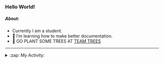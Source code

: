 ### Hello World!

##### About:
- Currently I am a student.
- 🌱 I’m learning how to make better documentation.
- 🌱 GO PLANT SOME TREES AT [TEAM TREES](https://teamtrees.org/)

---
<details>
  <summary>:zap: My Activity:</summary>
  
<!--START_SECTION:waka-->
![Code Time](http://img.shields.io/badge/Code%20Time-1%2C202%20hrs%2059%20mins-blue)

**I'm a Night 🦉** 

```text
🌞 Morning                1869 commits        ███░░░░░░░░░░░░░░░░░░░░░░   10.05 % 
🌆 Daytime                6343 commits        █████████░░░░░░░░░░░░░░░░   34.10 % 
🌃 Evening                5334 commits        ███████░░░░░░░░░░░░░░░░░░   28.68 % 
🌙 Night                  5054 commits        ███████░░░░░░░░░░░░░░░░░░   27.17 % 
```
📅 **I'm Most Productive on Wednesday** 

```text
Monday                   2617 commits        ████░░░░░░░░░░░░░░░░░░░░░   14.07 % 
Tuesday                  2532 commits        ███░░░░░░░░░░░░░░░░░░░░░░   13.61 % 
Wednesday                4364 commits        ██████░░░░░░░░░░░░░░░░░░░   23.46 % 
Thursday                 2399 commits        ███░░░░░░░░░░░░░░░░░░░░░░   12.90 % 
Friday                   1960 commits        ███░░░░░░░░░░░░░░░░░░░░░░   10.54 % 
Saturday                 1619 commits        ██░░░░░░░░░░░░░░░░░░░░░░░   08.70 % 
Sunday                   3109 commits        ████░░░░░░░░░░░░░░░░░░░░░   16.72 % 
```


📊 **This Week I Spent My Time On** 

```text
🔥 Editors: 
IntelliJ                 3 hrs 45 mins       █████████████████░░░░░░░░   68.38 % 
VS Code                  1 hr 44 mins        ████████░░░░░░░░░░░░░░░░░   31.62 % 

🐱‍💻 Projects: 
CSE224-Fundamentals-of-An2 hrs 6 mins        ██████████░░░░░░░░░░░░░░░   38.49 % 
givbacks-admin           1 hr 42 mins        ████████░░░░░░░░░░░░░░░░░   31.24 % 
demo                     1 hr 36 mins        ███████░░░░░░░░░░░░░░░░░░   29.29 % 
Unknown Project          2 mins              ░░░░░░░░░░░░░░░░░░░░░░░░░   00.61 % 
giveth-dapps-v2          1 min               ░░░░░░░░░░░░░░░░░░░░░░░░░   00.38 % 
```


 Last Updated on 21/09/2023 00:15:59 UTC
<!--END_SECTION:waka-->
</details>
